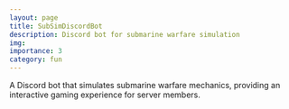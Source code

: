 ```yaml
---
layout: page
title: SubSimDiscordBot
description: Discord bot for submarine warfare simulation
img: 
importance: 3
category: fun
---
```


A Discord bot that simulates submarine warfare mechanics, providing an interactive gaming experience for server members.
